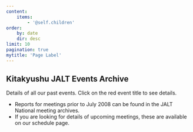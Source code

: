 ```yaml
---
content:
    items:
        - '@self.children'
order:
    by: date
    dir: desc
limit: 10
pagination: true
mytitle: 'Page Label'
---
```


## Kitakyushu JALT Events Archive

Details of all our past events. Click on the red event title to see details.

* Reports for meetings prior to July 2008 can be found in the JALT National meeting archives.
* If you are looking for details of upcoming meetings, these are available on our schedule page.

